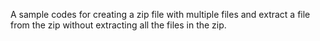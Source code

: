 
A sample codes for creating a zip file with multiple files and extract a file from the zip without extracting all the files in the zip.